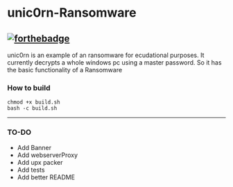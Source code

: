 # unic0rn-Ransomware
 [![forthebadge](https://forthebadge.com/images/badges/made-with-crayons.svg)](https://forthebadge.com)
---
unic0rn is an example of an ransomware for ecudational purposes. It currently decrypts a whole windows pc using a master password. So it has the basic functionality of a Ransomware
### How to build
    chmod +x build.sh
    bash -c build.sh
---
### TO-DO
- Add Banner
- Add webserverProxy
- Add upx packer
- Add tests
- Add better README
